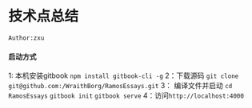 # 技术点总结
`Author:zxu`
#### 启动方式
1: 本机安装gitbook
`npm install gitbook-cli -g`
2：下载源码
`git clone git@github.com:/WraithBorg/RamosEssays.git`
3： 编译文件并启动
`cd RamosEssays`
`gitbook init`
`gitbook serve`
4：访问`http://localhost:4000`
